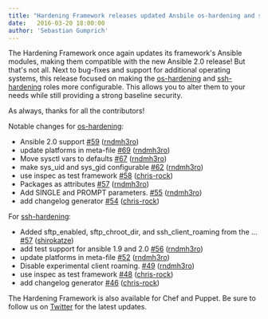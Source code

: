 ```yaml
---
title: "Hardening Framework releases updated Ansbile os-hardening and ssh-hardening"
date:   2016-03-20 18:00:00
author: 'Sebastian Gumprich'
---
```


The Hardening Framework once again updates its framework's Ansible modules, making them compatible with the new Ansible 2.0 release!
But that's not all. Next to bug-fixes and support for additional operating systems, this release focused on making the [os-hardening](https://github.com/dev-sec/ansible-os-hardening) and [ssh-hardening](https://github.com/dev-sec/ansible-ssh-hardening) roles more configurable. This allows you to alter them to your needs while still providing a strong baseline security.

As always, thanks for all the contributors!

Notable changes for [os-hardening](https://github.com/dev-sec/ansible-os-hardening):

- Ansible 2.0 support [\#59](https://github.com/dev-sec/ansible-os-hardening/pull/59) ([rndmh3ro](https://github.com/rndmh3ro))
- update platforms in meta-file [\#69](https://github.com/dev-sec/ansible-os-hardening/pull/69) ([rndmh3ro](https://github.com/rndmh3ro))
- Move sysctl vars to defaults [\#67](https://github.com/dev-sec/ansible-os-hardening/pull/67) ([rndmh3ro](https://github.com/rndmh3ro))
- make sys\_uid and sys\_gid configurable [\#62](https://github.com/dev-sec/ansible-os-hardening/pull/62) ([rndmh3ro](https://github.com/rndmh3ro))
- use inspec as test framework [\#58](https://github.com/dev-sec/ansible-os-hardening/pull/58) ([chris-rock](https://github.com/chris-rock))
- Packages as attributes [\#57](https://github.com/dev-sec/ansible-os-hardening/pull/57) ([rndmh3ro](https://github.com/rndmh3ro))
- Add SINGLE and PROMPT parameters. [\#55](https://github.com/dev-sec/ansible-os-hardening/pull/55) ([rndmh3ro](https://github.com/rndmh3ro))
- add changelog generator [\#54](https://github.com/dev-sec/ansible-os-hardening/pull/54) ([chris-rock](https://github.com/chris-rock))


For [ssh-hardening](https://github.com/dev-sec/ansible-ssh-hardening):

- Added sftp\_enabled, sftp\_chroot\_dir, and ssh\_client\_roaming from the … [\#57](https://github.com/dev-sec/ansible-ssh-hardening/pull/57) ([shirokatze](https://github.com/shirokatze))
- add test support for ansible 1.9 and 2.0 [\#56](https://github.com/dev-sec/ansible-ssh-hardening/pull/56) ([rndmh3ro](https://github.com/rndmh3ro))
- update platforms in meta-file [\#52](https://github.com/dev-sec/ansible-ssh-hardening/pull/52) ([rndmh3ro](https://github.com/rndmh3ro))
- Disable experimental client roaming. [\#49](https://github.com/dev-sec/ansible-ssh-hardening/pull/49) ([rndmh3ro](https://github.com/rndmh3ro))
- use inspec as test framework [\#48](https://github.com/dev-sec/ansible-ssh-hardening/pull/48) ([chris-rock](https://github.com/chris-rock))
- add changelog generator [\#46](https://github.com/dev-sec/ansible-ssh-hardening/pull/46) ([chris-rock](https://github.com/chris-rock))

The Hardening Framework is also available for Chef and Puppet. Be sure to follow us on [Twitter](https://twitter.com/hardening_io) for the latest updates.
